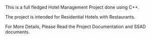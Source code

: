 This is a full fledged Hotel Management Project done using C++.

The project is intended for Residential Hotels with Restaurants.

For More Details, Please Read the Project Documentation and SSAD documents.


